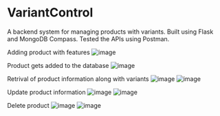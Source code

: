 # VariantControl
A backend system for managing products with variants.
Built using Flask and MongoDB Compass.
Tested the APIs using Postman.

Adding product with features
![image](https://github.com/ellow0rld/VariantControl/assets/116413038/0ba55e87-b1ea-4cac-8bd5-05ac5fccc121)

Product gets added to the database
![image](https://github.com/ellow0rld/VariantControl/assets/116413038/307e4b04-bb5c-4d66-af8a-fd6898bec88b)

Retrival of product information along with variants
![image](https://github.com/ellow0rld/VariantControl/assets/116413038/c60ee8e9-84eb-4347-8e45-49d188d0e6df)
![image](https://github.com/ellow0rld/VariantControl/assets/116413038/6c7f551b-6440-4260-83af-6f33e767b9f7)

Update product information
![image](https://github.com/ellow0rld/VariantControl/assets/116413038/84eb398c-4e2c-40e4-b0df-03fc0db264ba)
![image](https://github.com/ellow0rld/VariantControl/assets/116413038/9a51be84-a22a-45b4-8a8b-906b0a26b518)

Delete product
![image](https://github.com/ellow0rld/VariantControl/assets/116413038/13bc3069-0584-489d-832e-60cbfe67a688)
![image](https://github.com/ellow0rld/VariantControl/assets/116413038/c30413f3-a3ac-48ad-a982-b9d7d722fc1e)

